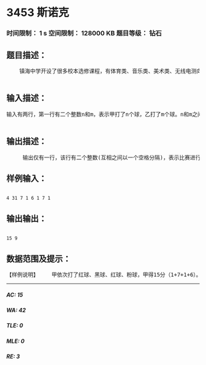 # 3453 斯诺克   
### 时间限制： 1 s     空间限制： 128000 KB     题目等级： 钻石  
## 题目描述：  

<pre>
    镇海中学开设了很多校本选修课程，有体育类、音乐类、美术类、无线电测向、航空航海航天模型制作等，力争使每位学生高中毕业后，能学到一门拿得出手的兴趣爱好，为将来的终身发展打下基础。在体育类的校本选修课程中，有一门课程是斯诺克台球。斯诺克台球比赛中有21个球，其中有15个红球，6个彩球（黄、绿、棕、蓝、粉、黑）。甲乙二人轮流打球。打一个红球得1分，打一个彩球的得分如下：黄球：2分；        绿球：3分；         棕球：4分；蓝球：5分；        粉球：6分；         黑球：7分；最后以得分高者为胜。简化后的打球规则如下：1．如果有红球，第奇数次必须打红球，打过的红球从桌面上拿走；2．每打一个红球后，可以任意选一个彩球打，打红球后接着打的彩球不从桌面上拿走；3. 如果桌面上已经没有红球可打了，那么按照分值从小到大的次序打彩球，这时候每打一个彩球都从桌面上拿走。打球时犯规的判罚如下：  1. 没有打中球，给对方加4分；  2．没有按照打球规则打该打的球，即打中了错误的球时：（1）如果这个错误的球的分值大于4，那么给对方加等于这个球的分值；（2）如果这个错误的球的分值不大于4，那么给对方加4分；打中的错误球不从桌面上拿走。请统计某局比赛进行到现在为止的比分。      

</pre>
  
  
## 输入描述：  

<pre>
输入有两行，第一行有二个整数n和m，表示甲打了n个球，乙打了m个球。n和m之间以一个空格分隔。第二行，有n个以空格分隔的整数，表示甲的n次连续打球情况。第三行，有m个以空格分隔的整数，表示乙的m次连续打球情况。第二行和第三行中：（1）1至7的整数表示打了相应分值的球；（2）最后一个数字是0,表示没有打中球犯规，0只会出现在这二行的最后一个数字处；（3）打了错误球的犯规也只会出现在这二行最后一个数字处；输入数据保证是正确，不会出现打到桌面上不存在的球的情况，数据不必检验。  

</pre>
  
  
## 输出描述：  

<pre>
     输出仅有一行，该行有二个整数(互相之间以一个空格分隔)，表示比赛进行到现在为止甲乙二人的得分（先打的甲在前）。
</pre>
  
  
## 样例输入：  

<pre><code>
4 31 7 1 6 1 7 1
</code></pre>
  
  
## 输出输出：  

<pre><code>
15 9
</code></pre>
  
  
## 数据范围及提示：  

<pre>
【样例说明】    甲依次打了红球、黑球、红球、粉球，甲得15分（1+7+1+6）。    乙依次打了红球、黑球、红球，乙得9分（1+7+1）。【数据范围】    80%的数据，每次总是打中球的，并且每次打中的球总是正确的，没有犯规情况。100%的数据，会有未打中或犯规情况。    保证输出不超过2^64-1.    
</pre>
  
  
***  

##### AC: 15  
##### WA: 42  
##### TLE: 0  
##### MLE: 0  
##### RE: 3  
